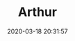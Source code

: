 ---
date: "2020-03-18 20:31:57"
title: "Arthur"
address: "544 Bourke Street, Surry Hills, NSW 2010"
city: "Sydney"
voucher_link: "https://arthurrestaurant.com/gift-vouchers/"
delivery_link: ""
image: "https://cdn.shortpixel.ai/client/q_glossy,ret_img,w_3000,h_2000/https://arthurrestaurant.com/wp-content/uploads/2019/12/Arthur-Interiors11309.jpg"
---